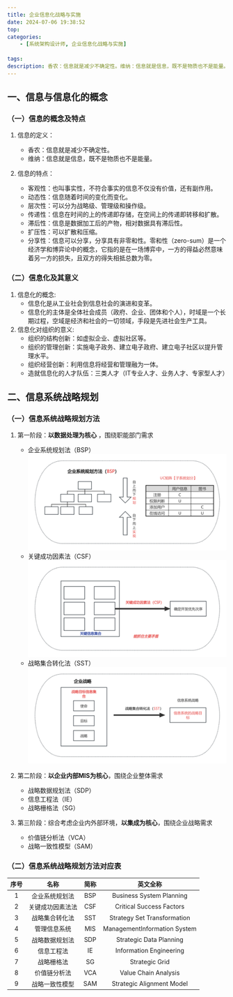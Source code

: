 ```yaml
---
title: 企业信息化战略与实施
date: 2024-07-06 19:38:52
top:
categories:
    - [系统架构设计师, 企业信息化战略与实施]
    
tags:
description: 香农：信息就是减少不确定性。维纳：信息就是信息，既不是物质也不是能量。
---
```

## 一、信息与信息化的概念
### （一）信息的概念及特点

1. 信息的定义：
    - 香农：信息就是减少不确定性。
    - 维纳：信息就是信息，既不是物质也不是能量。

2. 信息的特点：

    - 客观性：也叫事实性，不符合事实的信息不仅没有价值，还有副作用。
    - 动态性：信息随着时间的变化而变化。
    - 层次性：可以分为战略级、管理级和操作级。
    - 传递性：信息在时间的上的传递即存储，在空间上的传递即转移和扩散。
    - 滞后性：信息是数据加工后的产物，相对数据具有滞后性。
    - 扩压性：可以扩散和压缩。
    - 分享性：信息可以分享，分享具有非零和性。零和性（zero-sum）是一个经济学和博弈论中的概念，它指的是在一场博弈中，一方的得益必然意味着另一方的损失，且双方的得失相抵总数为零。

### （二）信息化及其意义
1. 信息化的概念:
    - 信息化是从工业社会到信息社会的演进和变革。
    - 信息化的主体是全体社会成员（政府、企业、团体和个人），时域是一个长期过程，空域是经济和社会的一切领域，手段是先进社会生产工具。
2. 信息化对组织的意义:
    - 组织的结构创新：如虚拟企业、虚拟社区等。
    - 组织的管理创新：实施电子政务、建立电子政府、建立电子社区以提升管理水平。
    - 组织经营创新：利用信息将经营和管理融为一体。
    - 造就信息化的人才队伍：三类人才（IT专业人才、业务人才、专家型人才）

## 二、信息系统战略规划
### （一）信息系统战略规划方法
1. 第一阶段：**以数据处理为核心** ，围绕职能部门需求
    - 企业系统规划法（BSP）
      ![企业系统规划法（BSP）](./images/bsp.png)
    - 关键成功因素法（CSF）
      ![关键成功因素法（CSF）](./images/csf.png)
    - 战略集合转化法（SST）
      ![关键成功因素法（SST）](./images/sst.png)

2. 第二阶段：**以企业内部MIS为核心**，围绕企业整体需求
    - 战略数据规划法（SDP）
    - 信息工程法（IE）
    - 战略栅格法（SG）

3. 第三阶段：综合考虑企业内外部环境，**以集成为核心**，围绕企业战略需求
    - 价值链分析法（VCA）
    - 战略一致性模型（SAM）

### （二）信息系统战略规划方法对应表
| 序号 |名称|简称|             英文全称             |
|:--:|:-:|:-:|:----------------------------:|
| 1  |企业系统规划法|BSP|   Business System Planning   |
| 2  |关键成功因素法法|CSF|   Critical Success Factors   |
| 3  |战略集合转化法|SST| Strategy Set Transformation  |
| 4  |管理信息系统|MIS| ManagementInformation System |
| 5  |战略数据规划法|SDP|   Strategic Data Planning    |
| 6  |信息工程法|IE|   Information Engineering    |
| 7  |战略栅格法|SG|        Strategic Grid        |
| 8  |价值链分析法|VCA|     Value Chain Analysis     |
| 9  |战略一致性模型|SAM|  Strategic Alignment Model   |

